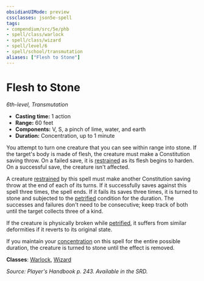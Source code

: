 ```yaml
---
obsidianUIMode: preview
cssclasses: json5e-spell
tags:
- compendium/src/5e/phb
- spell/class/warlock
- spell/class/wizard
- spell/level/6
- spell/school/transmutation
aliases: ["Flesh to Stone"]
---
```

# Flesh to Stone
*6th-level, Transmutation*  

- **Casting time:** 1 action
- **Range:** 60 feet
- **Components:** V, S, a pinch of lime, water, and earth
- **Duration:** Concentration, up to 1 minute

You attempt to turn one creature that you can see within range into stone. If the target's body is made of flesh, the creature must make a Constitution saving throw. On a failed save, it is [restrained](/compendium/rules/conditions.md#restrained) as its flesh begins to harden. On a successful save, the creature isn't affected.

A creature [restrained](/compendium/rules/conditions.md#restrained) by this spell must make another Constitution saving throw at the end of each of its turns. If it successfully saves against this spell three times, the spell ends. If it fails its saves three times, it is turned to stone and subjected to the [petrified](/compendium/rules/conditions.md#petrified) condition for the duration. The successes and failures don't need to be consecutive; keep track of both until the target collects three of a kind.

If the creature is physically broken while [petrified](/compendium/rules/conditions.md#petrified), it suffers from similar deformities if it reverts to its original state.

If you maintain your [concentration](/compendium/rules/conditions.md#concentration) on this spell for the entire possible duration, the creature is turned to stone until the effect is removed.

**Classes**: [Warlock](/compendium/classes/warlock.md), [Wizard](/compendium/classes/wizard.md)

*Source: Player's Handbook p. 243. Available in the SRD.*
